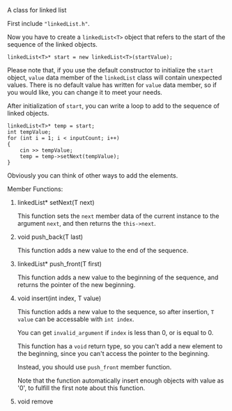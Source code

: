 A class for linked list

First include `"linkedList.h"`.

Now you have to create a `linkedList<T>` object that refers to the start of the sequence of the linked objects.
```
linkedList<T>* start = new linkedList<T>(startValue);
```

Please note that, if you use the default constructor to initialize the `start` object, `value` data member of the `linkedList` class will contain unexpected values.
There is no default value has written for `value` data member, so if you would like, you can change it to meet your needs.

After initialization of `start`, you can write a loop to add to the sequence of linked objects.
```
linkedList<T>* temp = start;
int tempValue;
for (int i = 1; i < inputCount; i++)
{
    cin >> tempValue;
    temp = temp->setNext(tempValue);
}
```
Obviously you can think of other ways to add the elements.


Member Functions:
1. linkedList* setNext(T next)

    This function sets the `next` member data of the current instance to the argument `next`, and then returns the `this->next`.

2. void push_back(T last)

    This function adds a new value to the end of the sequence.

3. linkedList* push_front(T first)

    This function adds a new value to the beginning of the sequence, and returns the pointer of the new beginning.

4. void insert(int index, T value)

    This function adds a new value to the sequence, so after insertion, `T value` can be accessable with `int index`.

    You can get `invalid_argument` if `index` is less than 0, or is equal to 0.

    This function has a `void` return type, so you can't add a new element to the beginning, since you can't access the pointer to the beginning.

    Instead, you should use `push_front` member function.

    Note that the function automatically insert enough objects with value as '0', to fulfill the first note about this function.

5. void remove